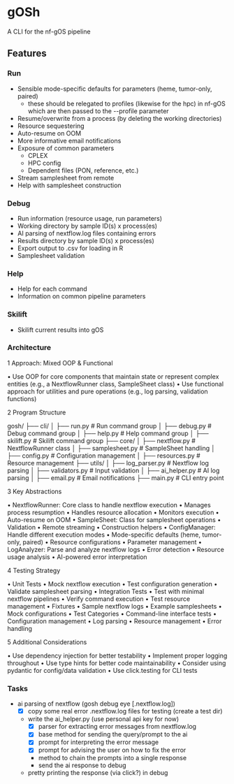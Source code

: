 # gOSh

A CLI for the nf-gOS pipeline

## Features

### Run
- Sensible mode-specific defaults for parameters (heme, tumor-only, paired)
  - these should be relegated to profiles (likewise for the hpc) in nf-gOS
    which are then passed to the --profile parameter
- Resume/overwrite from a process (by deleting the working directories)
- Resource sequestering
- Auto-resume on OOM
- More informative email notifications
- Exposure of common parameters
   - CPLEX
   - HPC config
   - Dependent files (PON, reference, etc.)
- Stream samplesheet from remote
- Help with samplesheet construction

### Debug

- Run information (resource usage, run parameters)
- Working directory by sample ID(s) x process(es)
- AI parsing of nextflow.log files containing errors
- Results directory by sample ID(s) x process(es)
- Export output to .csv for loading in R
- Samplesheet validation

### Help

- Help for each command
- Information on common pipeline parameters

### Skilift

- Skilift current results into gOS

### Architecture

 1 Approach: Mixed OOP & Functional

 • Use OOP for core components that maintain state or represent complex entities (e.g., a
   NextflowRunner class, SampleSheet class)
 • Use functional approach for utilities and pure operations (e.g., log parsing, validation functions)

 2 Program Structure


 gosh/
 ├── cli/
 │   ├── run.py      # Run command group
 │   ├── debug.py    # Debug command group
 │   ├── help.py     # Help command group
 │   ├── skilift.py  # Skilift command group
 ├── core/
 │   ├── nextflow.py    # NextflowRunner class
 │   ├── samplesheet.py # SampleSheet handling
 │   ├── config.py      # Configuration management
 │   ├── resources.py   # Resource management
 ├── utils/
 │   ├── log_parser.py  # Nextflow log parsing
 │   ├── validators.py  # Input validation
 │   ├── ai_helper.py   # AI log parsing
 │   ├── email.py       # Email notifications
 ├── main.py        # CLI entry point


 3 Key Abstractions

 • NextflowRunner: Core class to handle nextflow execution
    • Manages process resumption
    • Handles resource allocation
    • Monitors execution
    • Auto-resume on OOM
 • SampleSheet: Class for samplesheet operations
    • Validation
    • Remote streaming
    • Construction helpers
 • ConfigManager: Handle different execution modes
    • Mode-specific defaults (heme, tumor-only, paired)
    • Resource configurations
    • Parameter management
 • LogAnalyzer: Parse and analyze nextflow logs
    • Error detection
    • Resource usage analysis
    • AI-powered error interpretation

 4 Testing Strategy

 • Unit Tests
    • Mock nextflow execution
    • Test configuration generation
    • Validate samplesheet parsing
 • Integration Tests
    • Test with minimal nextflow pipelines
    • Verify command execution
    • Test resource management
 • Fixtures
    • Sample nextflow logs
    • Example samplesheets
    • Mock configurations
 • Test Categories
    • Command-line interface tests
    • Configuration management
    • Log parsing
    • Resource management
    • Error handling

 5 Additional Considerations

 • Use dependency injection for better testability
 • Implement proper logging throughout
 • Use type hints for better code maintainability
 • Consider using pydantic for config/data validation
 • Use click.testing for CLI tests

### Tasks

- ai parsing of nextflow (gosh debug eye [.nextflow.log])
  - [x] copy some real error .nextflow.log files for testing (create a test dir)
  - write the ai_helper.py (use personal api key for now)
    - [x] parser for extracting error messages from nextflow.log
    - [x] base method for sending the query/prompt to the ai
    - [x] prompt for interpreting the error message
    - [x] prompt for advising the user on how to fix the error
    - method to chain the prompts into a single response
    - send the ai response to debug
  - pretty printing the response (via click?) in debug
